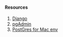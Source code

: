 #### Resources

1. [Django](https://www.djangoproject.com/ "Django Community")
2. [pgAdmin](https://www.pgadmin.org/ "pgAdmin")
3. [PostGres for Mac env](https://postgresapp.com/ "postgresapp")